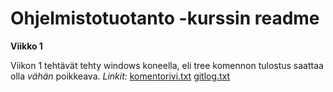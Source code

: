 # Ohjelmistotuotanto -kurssin readme
**Viikko 1**

Viikon 1 tehtävät tehty windows koneella, eli tree komennon tulostus saattaa olla *vähän* poikkeava.
*Linkit:*
[komentorivi.txt](https://github.com/attesan/ot-harjoitustyo/blob/master/laskarit/viikko1/komentorivi.txt) 
[gitlog.txt](https://github.com/attesan/ot-harjoitustyo/blob/master/laskarit/viikko1/gitlog.txt)
